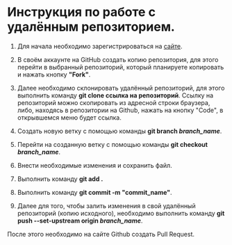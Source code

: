 # Инструкция по работе с удалённым репозиторием.

1. Для начала необходимо зарегистрироваться на [сайте](https://github.com/).

2. В своём аккаунте на GitHub создать копию репозитория, для этого перейти в выбранный репозиторий, который планируете копировать и нажать кнопку **"Fork"**.

3. Далее необходимо склонировать удалённый репозиторий, для этого выполнить команду __git clone ссылка на репозиторий__. Ссылку на репозиторий можно скопировать из адресной строки браузера, либо, находясь в репозитории на Github, нажать на кнопку "Code", в открывшемся меню будет ссылка.

4. Создать новую ветку с помощью команды **git branch _branch_name_**.

5. Перейти на созданную ветку с помощью команды **git checkout _branch_name_**.

6. Внести необходимые изменения и сохранить файл.

7. Выполнить команду **git add .**

8. Выполнить команду **git commit -m "commit_name"**.

9. Далее для того, чтобы залить изменения в свой удалённый репозиторий (копию исходного), необходимо выполнить команду **git push --set-upstream origin _branch_name_**.

После этого необходимо на сайте Github создать Pull Request.